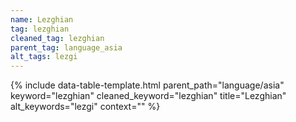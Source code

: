 ```yaml
---
name: Lezghian
tag: lezghian
cleaned_tag: lezghian
parent_tag: language_asia
alt_tags: lezgi
---
```


{% include data-table-template.html 
  parent_path="language/asia" 
  keyword="lezghian" 
  cleaned_keyword="lezghian" 
  title="Lezghian"
  alt_keywords="lezgi"
  context=""
%}

